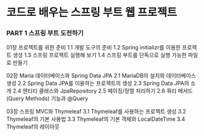 # 코드로 배우는 스프링 부트 웹 프로젝트

### PART 1 스프링 부트 도전하기

01장 프로젝트를 위한 준비
1.1 개발 도구의 준비
1.2 Spring initializr를 이용한 프로젝트 생성
1.3 스프링 프로젝트 실행해 보기
1.4 스프링 부트를 단독으로 실행 가능한 파일로 만들기

02장 Maria 데이터베이스와 Spring Data JPA
2.1 MariaDB의 설치와 데이터베이스 생성
2.2 Spring Data JPA를 이용하는 프로젝트의 생성
2.3 Spring Data JPA의 소개
2.4 엔티티 클래스와 JpaRepository
2.5 페이징/정렬 처리하기
2.6 쿼리 메서드(Query Methods) 기능과 @Query

03장 스프링 MVC와 Thymeleaf
3.1 Thymeleaf를 사용하는 프로젝트 생성
3.2 Thymeleaf의 기본 사용법
3.3 Thymeleaf의 기본 객체와 LocalDateTime
3.4 Thymeleaf의 레이아웃

